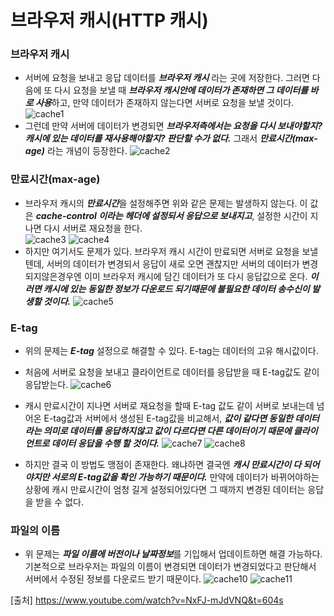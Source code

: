 # 브라우저 캐시(HTTP 캐시)

### 브라우저 캐시
- 서버에 요청을 보내고 응답 데이터를 ***브라우저 캐시*** 라는 곳에 저장한다. 그러면 다음에 또 다시 요청을 보낼 때 ***브라우저 캐시안에 데이터가 존재하면 그 데이터를 바로 사용***하고, 만약 데이터가 존재하지 않는다면 서버로 요청을 보낼 것이다.
![cache1](https://user-images.githubusercontent.com/22884224/218252092-2a46f648-7e1a-4ae7-a206-f52fa5cf3cf6.png)
- 그런데 만약 서버에 데이터가 변경되면 ***브라우저측에서는 요청을 다시 보내야할지? 캐시에 있는 데이터를 재사용해야할지? 판단할 수가 없다.*** 그래서 ***만료시간(max-age)*** 라는 개념이 등장한다.
![cache2](https://user-images.githubusercontent.com/22884224/218252106-80e3d4eb-4c95-4dd1-8911-dbba8ee7d5e2.png)


### 만료시간(max-age)
- 브라우저 캐시의 ***만료시간***을 설정해주면 위와 같은 문제는 발생하지 않는다. 이 값은 ***cache-control 이라는 헤더에 설정되서 응답으로 보내지고***, 설정한 시간이 지나면 다시 서버로 재요청을 한다.   
![cache3](https://user-images.githubusercontent.com/22884224/218252488-d1b58405-6fd1-4ba6-aa24-482ecfe36eca.png)
![cache4](https://user-images.githubusercontent.com/22884224/218252522-35b7b0bf-7a6a-4fa2-b2e6-9bd1889f4c61.png)
- 하지만 여기서도 문제가 있다. 브라우저 캐시 시간이 만료되면 서버로 요청을 보낼텐데, 서버의 데이터가 변경되서 응답이 새로 오면 괜찮지만 서버의 데이터가 변경되지않은경우엔 이미 브라우저 캐시에 담긴 데이터가 또 다시 응답값으로 온다. ***이러면 캐시에 있는 동일한 정보가 다운로드 되기때문에 불필요한 데이터 송수신이 발생할 것이다.***
![cache5](https://user-images.githubusercontent.com/22884224/218252672-ccfc0af6-b776-46eb-b35f-87217d56b025.png)

### E-tag
- 위의 문제는 ***E-tag*** 설정으로 해결할 수 있다. E-tag는 데이터의 고유 해시값이다.
- 처음에 서버로 요청을 보내고 클라이언트로 데이터를 응답받을 때 E-tag값도 같이 응답받는다. 
![cache6](https://user-images.githubusercontent.com/22884224/218253208-c63814b9-b4bd-4c81-9c7e-de127babe5f8.png)

- 캐시 만료시간이 지나면 서버로 재요청을 할때 E-tag 값도 같이 서버로 보내는데 넘어온 E-tag값과 서버에서 생성된 E-tag값을 비교해서, ***값이 같다면 동일한 데이터라는 의미로 데이터를 응답하지않고 값이 다르다면 다른 데이터이기 때문에 클라이언트로 데이터 응답을 수행 할 것이다.***
![cache7](https://user-images.githubusercontent.com/22884224/218253364-98b47c6d-eb2e-4e80-80b8-7a6fc011f9fc.png)
![cache8](https://user-images.githubusercontent.com/22884224/218253368-cf9d0e01-5df6-4ee5-b0f3-c3963ad67b30.png)

- 하지만 결국 이 방법도 맹점이 존재한다. 왜냐하면 결국엔 ***캐시 만료시간이 다 되어야지만 서로의 E-tag값을 확인 가능하기 때문이다.*** 만약에 데이터가 바뀌어야하는 상황에 캐시 만료시간이 엄청 길게 설정되어있다면 그 때까지 변경된 데이터는 응답을 받을 수 없다.

### 파일의 이름
- 위 문제는 ***파일 이름에 버전이나 날짜정보***를 기입해서 업데이트하면 해결 가능하다. 기본적으로 브라우저는 파일의 이름이 변경되면 데이터가 변경되었다고 판단해서 서버에서 수정된 정보를 다운로드 받기 때문이다.
![cache10](https://user-images.githubusercontent.com/22884224/218253961-2e8e0937-98b7-4d6c-bb3f-d4129a72feaa.png)
![cache11](https://user-images.githubusercontent.com/22884224/218253969-885f4eb0-7b34-4bd0-8560-d23b8ea0a933.png)

[출처] https://www.youtube.com/watch?v=NxFJ-mJdVNQ&t=604s
